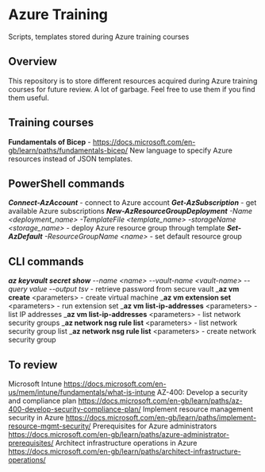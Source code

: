 # Azure Training

Scripts, templates stored during Azure training courses

## Overview

This repository is to store different resources acquired during Azure training courses for future review. A lot of garbage. Feel free to use them if you find them useful.

## Training courses

**Fundamentals of Bicep** - https://docs.microsoft.com/en-gb/learn/paths/fundamentals-bicep/
New language to specify Azure resources instead of JSON templates.

## PowerShell commands

_**Connect-AzAccount**_ - connect to Azure account
_**Get-AzSubscription**_ - get available Azure subscriptions
_**New-AzResourceGroupDeployment** -Name &lt;deployment_name&gt; -TemplateFile &lt;template_name&gt; -storageName &lt;storage_name&gt;_ - deploy Azure resource group through template
_**Set-AzDefault** -ResourceGroupName &lt;name&gt;_ - set default resource group

## CLI commands 

_**az keyvault secret show** --name &lt;name&gt; --vault-name &lt;vault-name&gt; --query value --output tsv_ - retrieve password from secure vault
_**az vm create** &lt;parameters&gt; - create virtual machine
_**az vm extension set** &lt;parameters&gt; - run extension set
_**az vm list-ip-addresses** &lt;parameters&gt; - list IP addresses
_**az vm list-ip-addresses** &lt;parameters&gt; - list network security groups
_**az network nsg rule list** &lt;parameters&gt; - list network security group list
_**az network nsg rule list** &lt;parameters&gt; - create network security group

## To review

Microsoft Intune https://docs.microsoft.com/en-us/mem/intune/fundamentals/what-is-intune
AZ-400: Develop a security and compliance plan https://docs.microsoft.com/en-gb/learn/paths/az-400-develop-security-compliance-plan/
Implement resource management security in Azure https://docs.microsoft.com/en-gb/learn/paths/implement-resource-mgmt-security/
Prerequisites for Azure administrators https://docs.microsoft.com/en-gb/learn/paths/azure-administrator-prerequisites/
Architect infrastructure operations in Azure https://docs.microsoft.com/en-gb/learn/paths/architect-infrastructure-operations/
